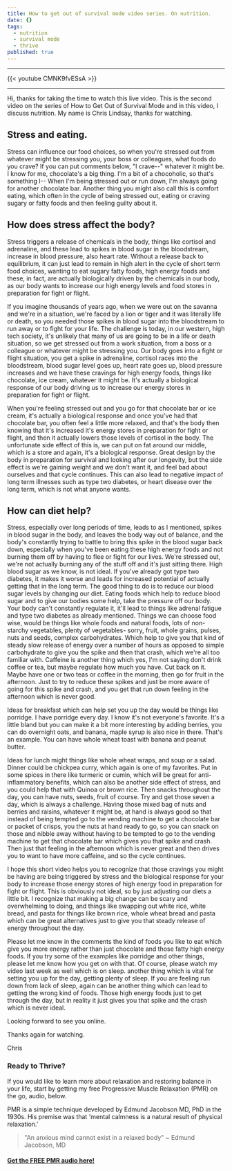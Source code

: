 ```yaml
---
title: How to get out of survival mode video series. On nutrition.
date: {}
tags:
  - nutrition
  - survival mode
  - thrive
published: true
---
```

---

{{< youtube CMNK9fvESsA >}}

---

Hi, thanks for taking the time to watch this live video. This is the second video on the series of How to Get Out of Survival Mode and in this video, I discuss nutrition. My name is Chris Lindsay, thanks for watching. 

## Stress and eating. 

Stress can influence our food choices, so when you're stressed out from whatever might be stressing you, your boss or colleagues, what foods do you crave? If you can put comments below, "I crave--" whatever it might be. I know for me, chocolate's a big thing. I'm a bit of a chocoholic, so that's something I-- When I'm being stressed out or run down, I'm always going for another chocolate bar. Another thing you might also call this is comfort eating, which often in the cycle of being stressed out, eating or craving sugary or fatty foods and then feeling guilty about it.

## How does stress affect the body? 

Stress triggers a release of chemicals in the body, things like cortisol and adrenaline, and these lead to spikes in blood sugar in the bloodstream, increase in blood pressure, also heart rate. Without a release back to equilibrium, it can just lead to remain in high alert in the cycle of short term food choices, wanting to eat sugary fatty foods, high energy foods and these, in fact, are actually biologically driven by the chemicals in our body, as our body wants to increase our high energy levels and food stores in preparation for fight or flight.

If you imagine thousands of years ago, when we were out on the savanna and we're in a situation, we're faced by a lion or tiger and it was literally life or death, so you needed those spikes in blood sugar into the bloodstream to run away or to fight for your life. The challenge is today, in our western, high tech society, it's unlikely that many of us are going to be in a life or death situation, so we get stressed out from a work situation, from a boss or a colleague or whatever might be stressing you. Our body goes into a fight or flight situation, you get a spike in adrenaline, cortisol races into the bloodstream, blood sugar level goes up, heart rate goes up, blood pressure increases and we have these cravings for high energy foods, things like chocolate, ice cream, whatever it might be. It's actually a biological response of our body driving us to increase our energy stores in preparation for fight or flight.

When you're feeling stressed out and you go for that chocolate bar or ice cream, it's actually a biological response and once you've had that chocolate bar, you often feel a little more relaxed, and that's the body then knowing that it's increased it's energy stores in preparation for fight or flight, and then it actually lowers those levels of cortisol in the body. The unfortunate side effect of this is, we can put on fat around our middle, which is a store and again, it's a biological response. Great design by the body in preparation for survival and looking after our longevity, but the side effect is we're gaining weight and we don't want it, and feel bad about ourselves and that cycle continues. This can also lead to negative impact of long term illnesses such as type two diabetes, or heart disease over the long term, which is not what anyone wants.

## How can diet help? 

Stress, especially over long periods of time, leads to as I mentioned, spikes in blood sugar in the body, and leaves the body way out of balance, and the body's constantly trying to battle to bring this spike in the blood sugar back down, especially when you've been eating these high energy foods and not burning them off by having to flee or fight for our lives. We're stressed out, we're not actually burning any of the stuff off and it's just sitting there. High blood sugar as we know, is not ideal. If you've already got type two diabetes, it makes it worse and leads for increased potential of actually getting that in the long term. The good thing to do is to reduce our blood sugar levels by changing our diet. Eating foods which help to reduce blood sugar and to give our bodies some help, take the pressure off our body. Your body can't constantly regulate it, it'll lead to things like adrenal fatigue and type two diabetes as already mentioned. Things we can choose food wise, would be things like whole foods and natural foods, lots of non-starchy vegetables, plenty of vegetables- sorry, fruit, whole grains, pulses, nuts and seeds, complex carbohydrates. Which help to give you that kind of steady slow release of energy over a number of hours as opposed to simple carbohydrate to give you the spike and then that crash, which we're all too familiar with.
Caffeine is another thing which yes, I'm not saying don't drink coffee or tea, but maybe regulate how much you have. Cut back on it. Maybe have one or two teas or coffee in the morning, then go for fruit in the afternoon. Just to try to reduce these spikes and just be more aware of going for this spike and crash, and you get that run down feeling in the afternoon which is never good.

Ideas for breakfast which can help set you up the day would be things like porridge. I have porridge every day. I know it's not everyone's favorite. It's a little bland but you can make it a bit more interesting by adding berries, you can do overnight oats, and banana, maple syrup is also nice in there. That's an example. You can have whole wheat toast with banana and peanut butter.

Ideas for lunch might things like whole wheat wraps, and soup or a salad. Dinner could be chickpea curry, which again is one of my favorites. Put in some spices in there like turmeric or cumin, which will be great for anti-inflammatory benefits, which can also be another side effect of stress, and you could help that with Quinoa or brown rice. Then snacks throughout the day, you can have nuts, seeds, fruit of course. Try and get those seven a day, which is always a challenge. Having those mixed bag of nuts and berries and raisins, whatever it might be, at hand is always good so that instead of being tempted go to the vending machine to get a chocolate bar or packet of crisps, you the nuts at hand ready to go, so you can snack on those and nibble away without having to be tempted to go to the vending machine to get that chocolate bar which gives you that spike and crash. Then just that feeling in the afternoon which is never great and then drives you to want to have more caffeine, and so the cycle continues.

I hope this short video helps you to recognize that those cravings you might be having are being triggered by stress and the biological response for your body to increase those energy stores of high energy food in preparation for fight or flight. This is obviously not ideal, so by just adjusting our diets a little bit. I recognize that making a big change can be scary and overwhelming to doing, and things like swapping out white rice, white bread, and pasta for things like brown rice, whole wheat bread and pasta which can be great alternatives just to give you that steady release of energy throughout the day.

Please let me know in the comments the kind of foods you like to eat which give you more energy rather than just chocolate and those fatty high energy foods. If you try some of the examples like porridge and other things, please let me know how you get on with that. Of course, please watch my video last week as well which is on sleep. another thing which is vital for setting you up for the day, getting plenty of sleep. If you are feeling run down from lack of sleep, again can be another thing which can lead to getting the wrong kind of foods. Those high energy foods just to get through the day, but in reality it just gives you that spike and the crash which is never ideal. 

Looking forward to see you online. 

Thanks again for watching.

Chris

### Ready to Thrive?

If you would like to learn more about relaxation and restoring balance in your life, start by getting my free Progressive Muscle Relaxation (PMR) on the go, audio, below. 

PMR is a simple technique developed by Edmund Jacobson MD, PhD in the 1930s. His premise was that 'mental calmness is a natural result of physical relaxation.' 

> "An anxious mind cannot exist in a relaxed body" ~ Edmund Jacobson, MD


#### [Get the FREE PMR audio here!](https://fearextinguishers.com/)
